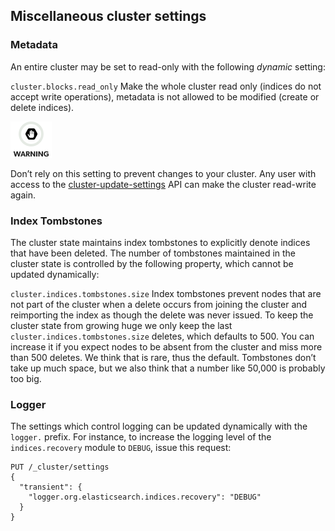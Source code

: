 ## Miscellaneous cluster settings

### Metadata

An entire cluster may be set to read-only with the following _dynamic_ setting:

`cluster.blocks.read_only`
     Make the whole cluster read only (indices do not accept write operations), metadata is not allowed to be modified (create or delete indices). 

![Warning](images/icons/warning.png)

Don’t rely on this setting to prevent changes to your cluster. Any user with access to the [cluster-update-settings](cluster-update-settings.html) API can make the cluster read-write again.

### Index Tombstones

The cluster state maintains index tombstones to explicitly denote indices that have been deleted. The number of tombstones maintained in the cluster state is controlled by the following property, which cannot be updated dynamically:

`cluster.indices.tombstones.size`
     Index tombstones prevent nodes that are not part of the cluster when a delete occurs from joining the cluster and reimporting the index as though the delete was never issued. To keep the cluster state from growing huge we only keep the last `cluster.indices.tombstones.size` deletes, which defaults to 500. You can increase it if you expect nodes to be absent from the cluster and miss more than 500 deletes. We think that is rare, thus the default. Tombstones don’t take up much space, but we also think that a number like 50,000 is probably too big. 

### Logger

The settings which control logging can be updated dynamically with the `logger.` prefix. For instance, to increase the logging level of the `indices.recovery` module to `DEBUG`, issue this request:
    
    
    PUT /_cluster/settings
    {
      "transient": {
        "logger.org.elasticsearch.indices.recovery": "DEBUG"
      }
    }
